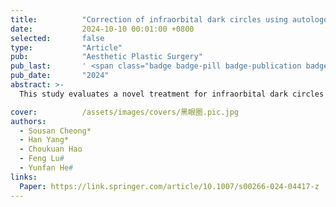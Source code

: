 ```yaml
---
title:          "Correction of infraorbital dark circles using autologous adipose-derived collagen."
date:           2024-10-10 00:01:00 +0800
selected:       false
type:           "Article"
pub:            "Aesthetic Plastic Surgery"
pub_last:       ' <span class="badge badge-pill badge-publication badge-success">Article</span>'
pub_date:       "2024"
abstract: >-
  This study evaluates a novel treatment for infraorbital dark circles using adipose-derived extracellular matrix concentrate (ACF) injections. Ninety-four female patients aged 20-38 received ACF fillers, with follow-ups conducted over eight months. Results showed a high satisfaction rate, with 86% of participants reporting significant improvements in skin brightness, tightness, and smoothness. Over 97% were rated as “improved” by independent assessors, with no adverse effects noted. The findings suggest that ACF fillers provide effective periorbital rejuvenation and bio-stimulation with regenerative properties.

cover:          /assets/images/covers/黑眼圈.pic.jpg
authors:
  - Sousan Cheong*
  - Han Yang*
  - Choukuan Hao
  - Feng Lu#
  - Yunfan He#
links:
  Paper: https://link.springer.com/article/10.1007/s00266-024-04417-z
---
```

